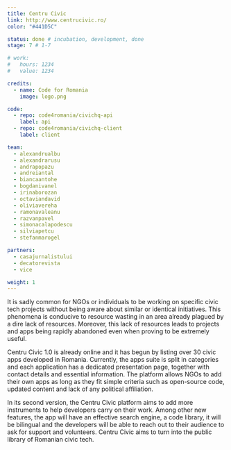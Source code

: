 ```yaml
---
title: Centru Civic
link: http://www.centrucivic.ro/
color: "#441D5C"

status: done # incubation, development, done
stage: 7 # 1-7

# work:
#   hours: 1234
#   value: 1234

credits:
  - name: Code for Romania
    image: logo.png

code:
  - repo: code4romania/civichq-api
    label: api
  - repo: code4romania/civichq-client
    label: client

team:
  - alexandrualbu
  - alexandrarusu
  - andrapopazu
  - andreiantal
  - biancaantohe
  - bogdanivanel
  - irinaborozan
  - octaviandavid
  - oliviavereha
  - ramonavaleanu
  - razvanpavel
  - simonacalapodescu
  - silviapetcu
  - stefanmarogel

partners:
  - casajurnalistului
  - decatorevista
  - vice

weight: 1
---
```

It is sadly common for NGOs or individuals to be working on specific civic tech projects without being aware about similar or identical initiatives. This phenomena is conducive to resource wasting in an area already plagued by a dire lack of resources. Moreover, this lack of resources leads to projects and apps being rapidly abandoned even when proving to be extremely useful.

Centru Civic 1.0 is already online and it has begun by listing over 30 civic apps developed in Romania. Currently, the apps suite is split in categories and each application has a dedicated presentation page, together with contact details and essential information. The platform allows NGOs to add their own apps as long as they fit simple criteria such as open-source code, updated content and lack of any political affiliation.

In its second version, the Centru Civic platform aims to add more instruments to help developers carry on their work. Among other new features, the app will have an effective search engine, a code library, it will be bilingual and the developers will be able to reach out to their audience to ask for support and volunteers. Centru Civic aims to turn into the public library of Romanian civic tech.
